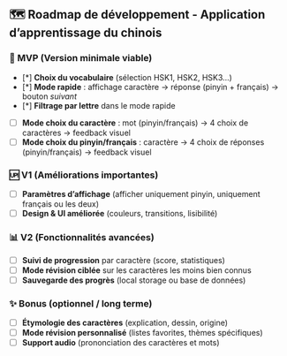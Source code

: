 ## 🗺️ Roadmap de développement - Application d’apprentissage du chinois

### 🎯 MVP (Version minimale viable)
- [*] **Choix du vocabulaire** (sélection HSK1, HSK2, HSK3…)
- [*] **Mode rapide** : affichage caractère → réponse (pinyin + français) → bouton *suivant*
- [*] **Filtrage par lettre** dans le mode rapide
- [ ] **Mode choix du caractère** : mot (pinyin/français) → 4 choix de caractères → feedback visuel
- [ ] **Mode choix du pinyin/français** : caractère → 4 choix de réponses (pinyin/français) → feedback visuel

### 🆙 V1 (Améliorations importantes)
- [ ] **Paramètres d’affichage** (afficher uniquement pinyin, uniquement français ou les deux)
- [ ] **Design & UI améliorée** (couleurs, transitions, lisibilité)

### 📊 V2 (Fonctionnalités avancées)
- [ ] **Suivi de progression** par caractère (score, statistiques)
- [ ] **Mode révision ciblée** sur les caractères les moins bien connus
- [ ] **Sauvegarde des progrès** (local storage ou base de données)

### ✨ Bonus (optionnel / long terme)
- [ ] **Étymologie des caractères** (explication, dessin, origine)
- [ ] **Mode révision personnalisé** (listes favorites, thèmes spécifiques)
- [ ] **Support audio** (prononciation des caractères et mots)